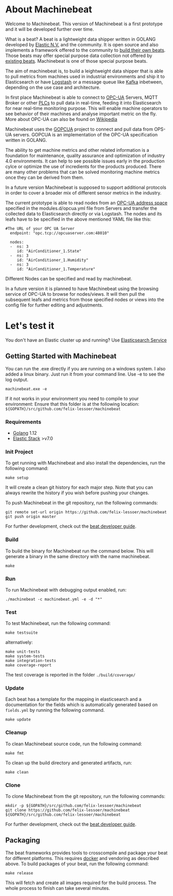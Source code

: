 # About Machinebeat

Welcome to Machinebeat. This version of Machinebeat is a first prototype and it will be developed further over time. 

What is a beat? A beat is a lightweight data shipper written in GOLANG developed by [Elastic N.V.](https://www.elastic.co) and the community. It is open source and also implements a framework offered to the community to [build their own beats](https://www.elastic.co/guide/en/beats/devguide/current/new-beat.html). Those beats may offer special purpose data collection not offered by [existing beats](https://www.elastic.co/products/beats). Machinebeat is one of those special purpose beats.

The aim of machinebeat is, to build a leightweight data shipper that is able to pull metrics from machines used in industrial  environments and ship it to Elasticsearch or have [Logstash](https://www.elastic.co/products/logstash) or a message queue like [Kafka](https://kafka.apache.org/) inbetween, depending on the use case and architecture.

In first place Machinebeat is able to connect to [OPC-UA](https://opcfoundation.org/) Servers, MQTT Broker or other [PLCs](https://en.wikipedia.org/wiki/Programmable_logic_controller) to pull data in real-time, feeding it into Elasticsearch for near real-time monitoring purpose. This will enable machine operators to see behavior of their machines and analyse important metric on the fly. More about OPC-UA can also be found on [Wikipedia](https://en.wikipedia.org/wiki/OPC_Unified_Architecture)

Machinebeat uses the [GOPCUA](https://github.com/gopcua/opcua) project to connect and pull data from OPS-UA servers. GOPCUA is an implementation of the OPC-UA specification written in GOLANG.

The ability to get machine metrics and other related information is a foundation for maintenance, quality assurance and optimization of industry 4.0 environments. It can help to see possible issues early in the production cylce or optimize the use of incredients for the products produced. There are many other problems that can be solved monitoring machine metrics once they can be derived from them.

In a future version Machinebeat is supposed to support additional protocols in order to cover a broader mix of different sensor metrics in the industry.

The current prototype is able to read nodes from an [OPC-UA address space](https://opcfoundation.org/developer-tools/specifications-unified-architecture/part-3-address-space-model/) specified in the modules.d/opcua.yml file from Servers and transfer the collected data to Elasticsearch directly or via Logstash. The nodes and its leafs have to be specified in the above mentioned YAML file like this:

```
#The URL of your OPC UA Server
  endpoint: "opc.tcp://opcuaserver.com:48010"

  nodes:
  -  ns: 3
     id: "AirConditioner_1.State"
  -  ns: 3
     id: "AirConditioner_1.Humidity"
  -  ns: 3
     id: "AirConditioner_1.Temperature"
```

Different Nodes can be specified and read by machinebeat.

In a future version it is planned to have Machinebeat using the browsing service of OPC-UA to browse for nodes/views. It will then pull the subsequent leafs and metrics from those specified nodes or views into the config file for further editing and adjustments.

# Let's test it

You don't have an Elastic cluster up and running?
Use [Elasticsearch Service](https://www.elastic.co/cloud/elasticsearch-service/signup)

## Getting Started with Machinebeat

You can run the .exe directly if you are running on a windows system.
I also added a linux binary. Just run it from your command line.
Use -e to see the log output.
```
machinebeat.exe -e
```

If it not works in your environment you need to compile to your environment:
Ensure that this folder is at the following location:
`${GOPATH}/src/github.com/felix-lessoer/machinebeat`

### Requirements

* [Golang](https://golang.org/dl/) 1.12
* [Elastic Stack](https://cloud.elastic.co) >v7.0

### Init Project
To get running with Machinebeat and also install the
dependencies, run the following command:

```
make setup
```

It will create a clean git history for each major step. Note that you can always rewrite the history if you wish before pushing your changes.

To push Machinebeat in the git repository, run the following commands:

```
git remote set-url origin https://github.com/felix-lessoer/machinebeat
git push origin master
```

For further development, check out the [beat developer guide](https://www.elastic.co/guide/en/beats/libbeat/current/new-beat.html).

### Build

To build the binary for Machinebeat run the command below. This will generate a binary
in the same directory with the name machinebeat.

```
make
```


### Run

To run Machinebeat with debugging output enabled, run:

```
./machinebeat -c machinebeat.yml -e -d "*"
```


### Test

To test Machinebeat, run the following command:

```
make testsuite
```

alternatively:
```
make unit-tests
make system-tests
make integration-tests
make coverage-report
```

The test coverage is reported in the folder `./build/coverage/`

### Update

Each beat has a template for the mapping in elasticsearch and a documentation for the fields
which is automatically generated based on `fields.yml` by running the following command.

```
make update
```


### Cleanup

To clean  Machinebeat source code, run the following command:

```
make fmt
```

To clean up the build directory and generated artifacts, run:

```
make clean
```


### Clone

To clone Machinebeat from the git repository, run the following commands:

```
mkdir -p ${GOPATH}/src/github.com/felix-lessoer/machinebeat
git clone https://github.com/felix-lessoer/machinebeat ${GOPATH}/src/github.com/felix-lessoer/machinebeat
```


For further development, check out the [beat developer guide](https://www.elastic.co/guide/en/beats/libbeat/current/new-beat.html).


## Packaging

The beat frameworks provides tools to crosscompile and package your beat for different platforms. This requires [docker](https://www.docker.com/) and vendoring as described above. To build packages of your beat, run the following command:

```
make release
```

This will fetch and create all images required for the build process. The whole process to finish can take several minutes.
